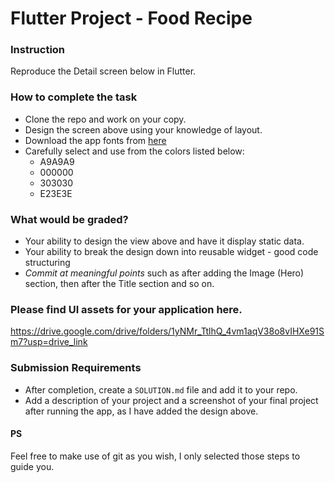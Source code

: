 # Flutter Project - Food Recipe

### Instruction

Reproduce the Detail screen below in Flutter.



### How to complete the task

- Clone the repo and work on your copy.
- Design the screen above using your knowledge of layout. 
- Download the app fonts from [here](https://fonts.google.com/specimen/Poppins?query=Poppins)
- Carefully select and use from the colors listed below:
    -  A9A9A9
    -  000000
    -  303030
    -  E23E3E

### What would be graded?

- Your ability to design the view above and have it display static data. 
- Your ability to break the design down into reusable widget - good code structuring
- _Commit at meaningful points_ such as after adding the Image (Hero) section, then after the Title section and so on.

### Please find UI assets for your application here. 

https://drive.google.com/drive/folders/1yNMr_TtlhQ_4vm1aqV38o8vIHXe91Sm7?usp=drive_link

### Submission Requirements

- After completion, create a `SOLUTION.md` file and add it to your repo.
- Add a description of your project and a screenshot of your final project after running the app, as I have added the design above.

#### PS

Feel free to make use of git as you wish, I only selected those steps to guide you. 
